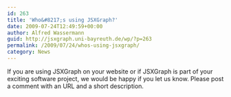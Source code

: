 ```yaml
---
id: 263
title: 'Who&#8217;s using JSXGraph?'
date: 2009-07-24T12:49:59+00:00
author: Alfred Wassermann
guid: http://jsxgraph.uni-bayreuth.de/wp/?p=263
permalink: /2009/07/24/whos-using-jsxgraph/
category: News
---
```

If you are using JSXGraph on your website or if JSXGraph is part of your exciting software project, we would be happy if you let us know. Please post a comment with an URL and a short description.